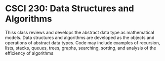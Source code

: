 # CSCI 230: Data Structures and Algorithms
Thiss class reviews and develops the abstract data type as mathematical models. Data structures and algorithms are developed as the objects and operations of abstract data types. Code may include examples of recursion, lists, stacks, queues, trees, graphs, searching, sorting, and analysis of the efficiency of algorithms
